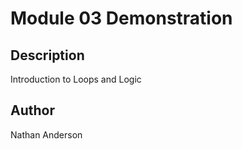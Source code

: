 # Module 03 Demonstration
 
## Description
Introduction to Loops and Logic
 
## Author
Nathan Anderson

